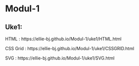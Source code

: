 # Modul-1

<h2>Uke1:</h2>
<p>
  HTML      : https://ellie-bj.github.io/Modul-1/uke1/HTML.html                      
</p>

<p>
  CSS Grid  : https://ellie-bj.github.io/Modul-1/uke1/CSSGRID.html                     
</p>

<p>
  SVG       : https://ellie-bj.github.io/Modul-1/uke1/SVG.html
</p>
